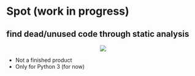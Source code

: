 # Spot (work in progress)
## find dead/unused code through static analysis

<p align="center">
    <img src="https://img.shields.io/travis/teekwak/spot.svg">
</p>

* Not a finished product
* Only for Python 3 (for now)
